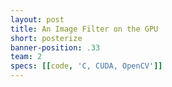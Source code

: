 ```yaml
---
layout: post
title: An Image Filter on the GPU
short: posterize 
banner-position: .33
team: 2
specs: [[code, 'C, CUDA, OpenCV']]
---
```

